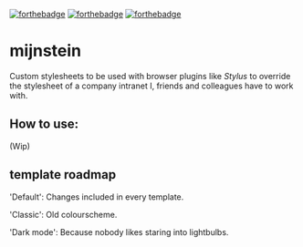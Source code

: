 [![forthebadge](https://forthebadge.com/images/badges/made-with-crayons.svg)](https://forthebadge.com) [![forthebadge](https://forthebadge.com/images/badges/designed-in-ms-paint.svg)](https://forthebadge.com) [![forthebadge](https://forthebadge.com/images/badges/built-with-resentment.svg)](https://forthebadge.com)

# mijnstein
Custom stylesheets to be used with browser plugins like *Stylus* to override the stylesheet of a company intranet I, friends and colleagues have to work with.

## How to use:

(Wip)

## template roadmap

'Default': Changes included in every template.

'Classic': Old colourscheme.

'Dark mode': Because nobody likes staring into lightbulbs.
